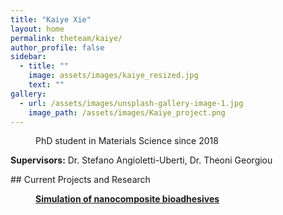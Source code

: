 ```yaml
---
title: "Kaiye Xie"
layout: home
permalink: theteam/kaiye/
author_profile: false
sidebar:
  - title: ""
    image: assets/images/kaiye_resized.jpg
    text: ""
gallery:
  - url: /assets/images/unsplash-gallery-image-1.jpg
    image_path: /assets/images/Kaiye_project.png
---
```


<p style="margin-left: 40px"> PhD student in Materials Science since 2018 <br /> 
    
  <strong>Supervisors:</strong> Dr. Stefano Angioletti-Uberti, Dr. Theoni Georgiou <br />
  
  </p>
## Current Projects and Research
<p style="margin-left: 40px" align="justify">  <a href="https://fionasander.github.io/softnanolab/research/nanomedicine/"><strong>Simulation of nanocomposite bioadhesives</strong> </a> <br /> </p>




